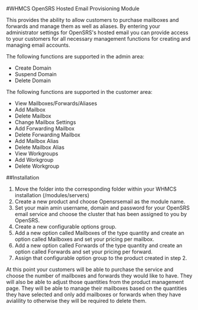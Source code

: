 #WHMCS OpenSRS Hosted Email Provisioning Module

This provides the ability to allow customers to purchase mailboxes and forwards and manage them as well as aliases.  By entering your administrator settings for OpenSRS's hosted email you can provide access to your customers for all necessary management functions for creating and managing email accounts.

The following functions are supported in the admin area:

- Create Domain
- Suspend Domain
- Delete Domain

The following functions are supported in the customer area:

- View Mailboxes/Forwards/Aliases
- Add Mailbox
- Delete Mailbox
- Change Mailbox Settings
- Add Forwarding Mailbox
- Delete Forwarding Mailbox
- Add Mailbox Alias
- Delete Mailbox Alias
- View Workgroups
- Add Workgroup
- Delete Workgroup

##Installation

1. Move the folder into the corresponding folder within your WHMCS installation (/modules/servers)
2. Create a new product and choose Opensrsemail as the module name.
3. Set your main amin username, domain and password for your OpenSRS email service and choose the cluster that has been assigned to you by OpenSRS.
4. Create a new configurable options group.
5. Add a new option called Mailboxes of the type quantity and create an option called Mailboxes and set your pricing per mailbox.
6. Add a new option called Forwards of the type quantity and create an option called Forwards and set your pricing per forward.
7. Assign that configurable option group to the product created in step 2.

At this point your customers will be able to purchase the service and choose the number of mailboxes and forwards they would like to have.  They will also be able to adjust those quantities from the product management page.  They will be able to manage their mailboxes based on the quantities they have selected and only add mailboxes or forwards when they have avialility to otherwise they will be required to delete them.
